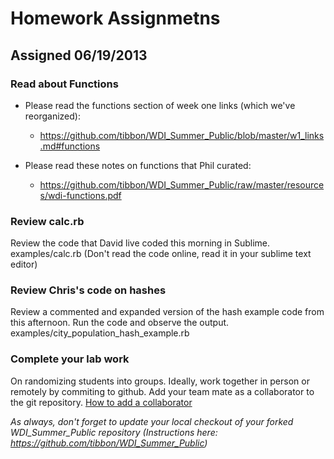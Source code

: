 # Homework Assignmetns

## Assigned 06/19/2013

### Read about Functions
* Please read the functions section of week one links (which we've reorganized):
  * https://github.com/tibbon/WDI_Summer_Public/blob/master/w1_links.md#functions

* Please read these notes on functions that Phil curated:
  * https://github.com/tibbon/WDI_Summer_Public/raw/master/resources/wdi-functions.pdf

### Review calc.rb
Review the code that David live coded this morning in Sublime.
examples/calc.rb
(Don't read the code online, read it in your sublime text editor)

### Review Chris's code on hashes
Review a commented and expanded version of the hash example code from this afternoon. Run the code and observe the output.
examples/city_population_hash_example.rb

### Complete your lab work
On randomizing students into groups. Ideally, work together in person or remotely by commiting to github. Add your team mate as a collaborator to the git repository.
[How to add a collaborator](https://help.github.com/articles/how-do-i-add-a-collaborator)


*As always, don't forget to update your local checkout of your forked WDI_Summer_Public repository (Instructions here: https://github.com/tibbon/WDI_Summer_Public)*
